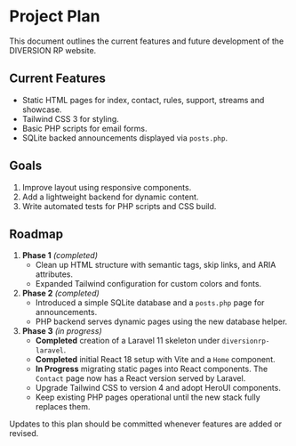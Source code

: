 # Project Plan

This document outlines the current features and future development of the DIVERSION RP website.

## Current Features
- Static HTML pages for index, contact, rules, support, streams and showcase.
- Tailwind CSS 3 for styling.
- Basic PHP scripts for email forms.
- SQLite backed announcements displayed via `posts.php`.

## Goals
1. Improve layout using responsive components.
2. Add a lightweight backend for dynamic content.
3. Write automated tests for PHP scripts and CSS build.

## Roadmap
1. **Phase 1** *(completed)*
   - Clean up HTML structure with semantic tags, skip links, and ARIA attributes.
   - Expanded Tailwind configuration for custom colors and fonts.
2. **Phase 2** *(completed)*
   - Introduced a simple SQLite database and a `posts.php` page for announcements.
   - PHP backend serves dynamic pages using the new database helper.
3. **Phase 3** *(in progress)*
   - **Completed** creation of a Laravel 11 skeleton under `diversionrp-laravel`.
   - **Completed** initial React 18 setup with Vite and a `Home` component.
   - **In Progress** migrating static pages into React components. The `Contact` page now has a React version served by Laravel.
   - Upgrade Tailwind CSS to version 4 and adopt HeroUI components.
   - Keep existing PHP pages operational until the new stack fully replaces them.

Updates to this plan should be committed whenever features are added or revised.

